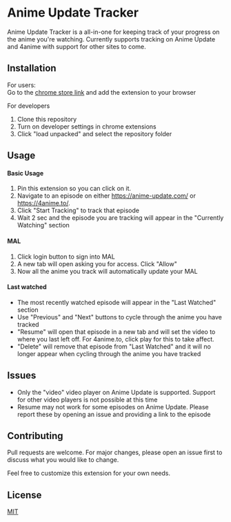 # Anime Update Tracker

Anime Update Tracker is a all-in-one for keeping track of your progress on the anime you're watching. Currently supports tracking on Anime Update and 4anime with support for other sites to come.

## Installation

For users: 
<br>
Go to the [chrome store link](https://chrome.google.com/webstore/detail/anime-update-tracker/dfcboajkdkgolnlambnobofpdmejbkmb) and add the extension to your browser


For developers
1. Clone this repository
2. Turn on developer settings in chrome extensions
3. Click "load unpacked" and select the repository folder

## Usage
#### Basic Usage

1. Pin this extension so you can click on it.
2. Navigate to an episode on either https://anime-update.com/ or https://4anime.to/.
3. Click "Start Tracking" to track that episode
4. Wait 2 sec and the episode you are tracking will appear in the "Currently Watching" section

#### MAL
1. Click login button to sign into MAL
2. A new tab will open asking you for access. Click "Allow"
3. Now all the anime you track will automatically update your MAL

#### Last watched
- The most recently watched episode will appear in the "Last Watched" section
- Use "Previous" and "Next" buttons to cycle through the anime you have tracked
- "Resume" will open that episode in a new tab and will set the video to where you last left off. For 4anime.to, click play for this to take affect.
- "Delete" will remove that episode from "Last Watched" and it will no longer appear when cycling through the anime you have tracked

## Issues
- Only the "video" video player on Anime Update is supported. Support for other video players is not possible at this time
- Resume may not work for some episodes on Anime Update. Please report these by opening an issue and providing a link to the episode


## Contributing
Pull requests are welcome. For major changes, please open an issue first to discuss what you would like to change.

Feel free to customize this extension for your own needs.

## License
[MIT](https://choosealicense.com/licenses/mit/)